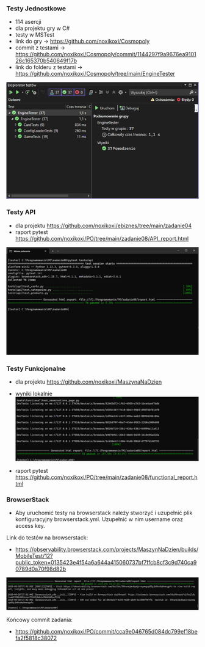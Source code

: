 ### Testy Jednostkowe
- 114 asercji
- dla projektu gry w C#
- testy w MSTest
- link do gry -> https://github.com/noxikoxi/Cosmopoly
- commit z testami -> https://github.com/noxikoxi/Cosmopoly/commit/1144297f9a9676ea910126c165370b540649f17b
- link do folderu z testami -> https://github.com/noxikoxi/Cosmopoly/tree/main/EngineTester

![Testy Jednostkowe](UnitTests.png)

### Testy API
- dla projektu https://github.com/noxikoxi/ebiznes/tree/main/zadanie04
- raport pytest https://github.com/noxikoxi/PO/tree/main/zadanie08/API_report.html

![Testy API](ApiTests.png)

### Testy Funkcjonalne
- dla projektu https://github.com/noxikoxi/MaszynaNaDzien

- wyniki lokalnie
![Testy Funkcjonalne](functional_tests_local.png)
- raport pytest https://github.com/noxikoxi/PO/tree/main/zadanie08/functional_report.html

### BrowserStack
- Aby uruchomić testy na browserstack należy stworzyć i uzupełnić plik konfiguracyjny browserstack.yml. Uzupełnić w nim username oraz access key.

Link do testów na browserstack:
- https://observability.browserstack.com/projects/MaszynNaDzien/builds/MobileTest/12?public_token=0135423e4f54a6a644a415060737bf7ffcb8cf3c9d740ca90789d0a70f98d82b

![Testy Funkcjonalne BrowserStack](browserstack_tests.png)

Końcowy commit zadania:
- https://github.com/noxikoxi/PO/commit/cca9e046765d084dc799ef18befa2f5818c38072
